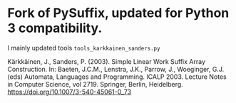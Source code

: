 # Fork of PySuffix, updated for Python 3 compatibility.

I mainly updated tools `tools_karkkainen_sanders.py`


Kärkkäinen, J., Sanders, P. (2003). Simple Linear Work Suffix Array Construction. In: Baeten, J.C.M., Lenstra, J.K., Parrow, J., Woeginger, G.J. (eds) Automata, Languages and Programming. ICALP 2003. Lecture Notes in Computer Science, vol 2719. Springer, Berlin, Heidelberg. https://doi.org/10.1007/3-540-45061-0_73
